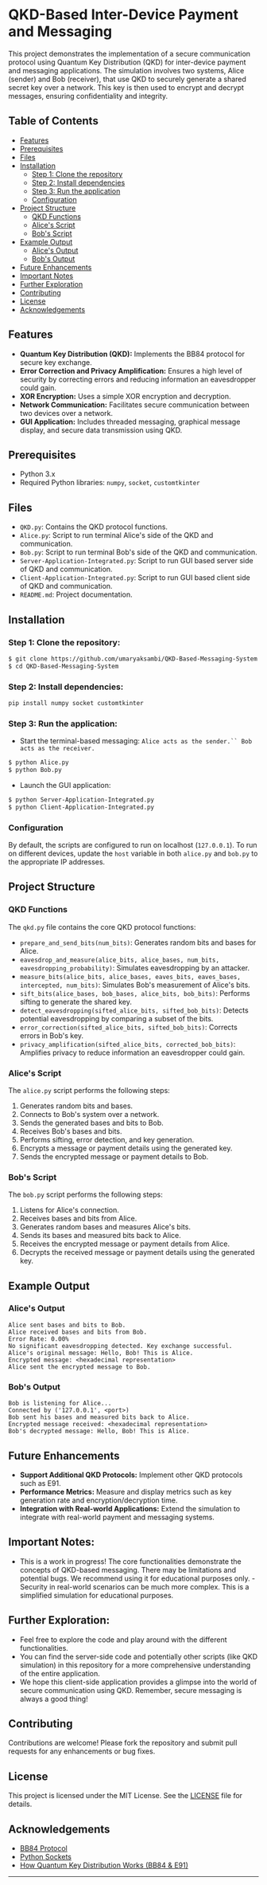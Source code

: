 # QKD-Based Inter-Device Payment and Messaging

This project demonstrates the implementation of a secure communication protocol using Quantum Key Distribution (QKD) for inter-device payment and messaging applications. The simulation involves two systems, Alice (sender) and Bob (receiver), that use QKD to securely generate a shared secret key over a network. This key is then used to encrypt and decrypt messages, ensuring confidentiality and integrity.

## Table of Contents
- [Features](#features)
- [Prerequisites](#prerequisites)
- [Files](#files)
- [Installation](#installation)
  - [Step 1: Clone the repository](#step-1-clone-the-repository)
  - [Step 2: Install dependencies](#step-2-install-dependencies)
  - [Step 3: Run the application](#step-3-run-the-application)
  - [Configuration](#configuration)
- [Project Structure](#project-structure)
  - [QKD Functions](#qkd-functions)
  - [Alice's Script](#alices-script)
  - [Bob's Script](#bobs-script)
- [Example Output](#example-output)
  - [Alice's Output](#alices-output)
  - [Bob's Output](#bobs-output)
- [Future Enhancements](#future-enhancements)
- [Important Notes](#important-notes)
- [Further Exploration](#further-exploration)
- [Contributing](#contributing)
- [License](#license)
- [Acknowledgements](#acknowledgements)

## Features
- **Quantum Key Distribution (QKD):** Implements the BB84 protocol for secure key exchange.
- **Error Correction and Privacy Amplification:** Ensures a high level of security by correcting errors and reducing information an eavesdropper could gain.
- **XOR Encryption:** Uses a simple XOR encryption and decryption.
- **Network Communication:** Facilitates secure communication between two devices over a network.
- **GUI Application:** Includes threaded messaging, graphical message display, and secure data transmission using QKD.

## Prerequisites
- Python 3.x
- Required Python libraries: `numpy`, `socket`, `customtkinter`

## Files
- `QKD.py`: Contains the QKD protocol functions.
- `Alice.py`: Script to run terminal Alice's side of the QKD and communication.
- `Bob.py`: Script to run terminal Bob's side of the QKD and communication.
- `Server-Application-Integrated.py`: Script to run GUI based server side of QKD and communication.
- `Client-Application-Integrated.py`: Script to run GUI based client side of QKD and communication.
- `README.md`: Project documentation.

## Installation

### Step 1: Clone the repository:
```bash
$ git clone https://github.com/umaryaksambi/QKD-Based-Messaging-System.git
$ cd QKD-Based-Messaging-System
```

### Step 2: Install dependencies:

```bash
pip install numpy socket customtkinter
```

### Step 3: Run the application:
- Start the terminal-based messaging:
`Alice acts as the sender.`` Bob acts as the receiver. `
```bash
$ python Alice.py
$ python Bob.py
```

- Launch the GUI application:
```bash
$ python Server-Application-Integrated.py
$ python Client-Application-Integrated.py
```

### Configuration
By default, the scripts are configured to run on localhost (`127.0.0.1`). To run on different devices, update the `host` variable in both `alice.py` and `bob.py` to the appropriate IP addresses.

## Project Structure

### QKD Functions
The `qkd.py` file contains the core QKD protocol functions:

- `prepare_and_send_bits(num_bits)`: Generates random bits and bases for Alice.
- `eavesdrop_and_measure(alice_bits, alice_bases, num_bits, eavesdropping_probability)`: Simulates eavesdropping by an attacker.
- `measure_bits(alice_bits, alice_bases, eaves_bits, eaves_bases, intercepted, num_bits)`: Simulates Bob's measurement of Alice's bits.
- `sift_bits(alice_bases, bob_bases, alice_bits, bob_bits)`: Performs sifting to generate the shared key.
- `detect_eavesdropping(sifted_alice_bits, sifted_bob_bits)`: Detects potential eavesdropping by comparing a subset of the bits.
- `error_correction(sifted_alice_bits, sifted_bob_bits)`: Corrects errors in Bob's key.
- `privacy_amplification(sifted_alice_bits, corrected_bob_bits)`: Amplifies privacy to reduce information an eavesdropper could gain.

### Alice's Script

The `alice.py` script performs the following steps:
1. Generates random bits and bases.
2. Connects to Bob's system over a network.
3. Sends the generated bases and bits to Bob.
4. Receives Bob's bases and bits.
5. Performs sifting, error detection, and key generation.
6. Encrypts a message or payment details using the generated key.
7. Sends the encrypted message or payment details to Bob.

### Bob's Script

The `bob.py` script performs the following steps:
1. Listens for Alice's connection.
2. Receives bases and bits from Alice.
3. Generates random bases and measures Alice's bits.
4. Sends its bases and measured bits back to Alice.
5. Receives the encrypted message or payment details from Alice.
6. Decrypts the received message or payment details using the generated key.

## Example Output

### Alice's Output
```
Alice sent bases and bits to Bob.
Alice received bases and bits from Bob.
Error Rate: 0.00%
No significant eavesdropping detected. Key exchange successful.
Alice's original message: Hello, Bob! This is Alice.
Encrypted message: <hexadecimal representation>
Alice sent the encrypted message to Bob.
```

### Bob's Output
```
Bob is listening for Alice...
Connected by ('127.0.0.1', <port>)
Bob sent his bases and measured bits back to Alice.
Encrypted message received: <hexadecimal representation>
Bob's decrypted message: Hello, Bob! This is Alice.
```

## Future Enhancements
- **Support Additional QKD Protocols:** Implement other QKD protocols such as E91.
- **Performance Metrics:** Measure and display metrics such as key generation rate and encryption/decryption time.
- **Integration with Real-world Applications:** Extend the simulation to integrate with real-world payment and messaging systems.

## Important Notes:
- This is a work in progress! The core functionalities demonstrate the concepts of QKD-based messaging. There may be limitations and potential bugs. We recommend using it for educational purposes only.
-Security in real-world scenarios can be much more complex. This is a simplified simulation for educational purposes.

## Further Exploration:
- Feel free to explore the code and play around with the different functionalities.
- You can find the server-side code and potentially other scripts (like QKD simulation) in this repository for a more comprehensive understanding of the entire application.
- We hope this client-side application provides a glimpse into the world of secure communication using QKD. Remember, secure messaging is always a good thing!

## Contributing
Contributions are welcome! Please fork the repository and submit pull requests for any enhancements or bug fixes.

## License
This project is licensed under the MIT License. See the [LICENSE](LICENSE) file for details.

## Acknowledgements
- [BB84 Protocol](https://en.wikipedia.org/wiki/BB84)
- [Python Sockets](https://docs.python.org/3/library/socket.html)
- [How Quantum Key Distribution Works (BB84 & E91)](https://youtu.be/V3WzH2up7Os?si=6b-gD5h0mJ-jZQnb)

---
